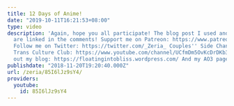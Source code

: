 ```yaml
---
title: 12 Days of Anime!
date: "2019-10-11T16:21:53+08:00"
type: video
description: 'Again, hope you all participate! The blog post I used and the spreadsheet
  are linked in the comments! Support me on Patreon: https://www.patreon.com/Zeria
  Follow me on Twitter: https://twitter.com/_Zeria_ Couples'' Side Channel: https://www.youtube.com/channel/UC9mvbU-HNjLzYqx8ZiHsdBw
  Trans Culture Club: https://www.youtube.com/channel/UCfmDm5OvKcDrDKb3F8sxVrw Check
  out my blog: https://floatingintobliss.wordpress.com/ And my AO3 page: https://archiveofourown.org/users/Zeria/works'
publishdate: "2018-11-20T19:20:40.000Z"
url: /zeria/85I6lJz9sY4/
providers:
  youtube:
    id: 85I6lJz9sY4
---
```

